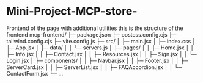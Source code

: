 # Mini-Project-MCP-store-
Frontend of the page with additional utilities
this is the structure of the frontend
mcp-frontend/
├─ package.json
├─ postcss.config.cjs
├─ tailwind.config.cjs
├─ vite.config.js
├─ src/
│  ├─ main.jsx
│  ├─ index.css
│  ├─ App.jsx
│  ├─ data/
│  │   └─ servers.js
│  ├─ pages/
│  │   ├─ Home.jsx
│  │   ├─ Info.jsx
│  │   ├─ Contact.jsx
│  │   ├─ Resources.jsx
│  │   ├─ Sign.jsx
│  │   └─ Login.jsx
│  ├─ components/
│  │   ├─ Navbar.jsx
│  │   ├─ Footer.jsx
│  │   ├─ ServerCard.jsx
│  │   ├─ ServerList.jsx
│  │   ├─ FAQAccordion.jsx
│  │   └─ ContactForm.jsx
└─ ...